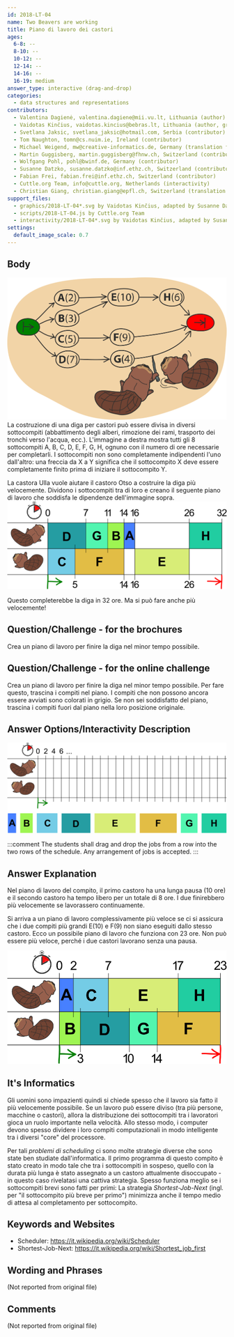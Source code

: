 ```yaml
---
id: 2018-LT-04
name: Two Beavers are working
title: Piano di lavoro dei castori
ages:
  6-8: --
  8-10: --
  10-12: --
  12-14: --
  14-16: --
  16-19: medium
answer_type: interactive (drag-and-drop)
categories:
  - data structures and representations
contributors:
  - Valentina Dagienė, valentina.dagiene@mii.vu.lt, Lithuania (author)
  - Vaidotas Kinčius, vaidotas.kincius@bebras.lt, Lithuania (author, graphics)
  - Svetlana Jaksic, svetlana_jaksic@hotmail.com, Serbia (contributor)
  - Tom Naughton, tomn@cs.nuim.ie, Ireland (contributor)
  - Michael Weigend, mw@creative-informatics.de, Germany (translation from English into German)
  - Martin Guggisberg, martin.guggisberg@fhnw.ch, Switzerland (contributor)
  - Wolfgang Pohl, pohl@bwinf.de, Germany (contributor)
  - Susanne Datzko, susanne.datzko@inf.ethz.ch, Switzerland (contributor, graphics)
  - Fabian Frei, fabian.frei@inf.ethz.ch, Switzerland (contributor)
  - Cuttle.org Team, info@cuttle.org, Netherlands (interactivity)
  - Christian Giang, christian.giang@epfl.ch, Switzerland (translation from German into Italian)   
support_files:
  - graphics/2018-LT-04*.svg by Vaidotas Kinčius, adapted by Susanne Datzko
  - scripts/2018-LT-04.js by Cuttle.org Team
  - interactivity/2018-LT-04*.svg by Vaidotas Kinčius, adapted by Susanne Datzko
settings:
  default_image_scale: 0.7
---
```



## Body

![](graphics/2018-LT-04-body1.svg "lavori di castoro (350px right)")
La costruzione di una diga per castori può essere divisa in diversi sottocompiti (abbattimento degli alberi, rimozione dei rami, trasporto dei tronchi verso l'acqua, ecc.). L'immagine a destra mostra tutti gli 8 sottocompiti A, B, C, D, E, F, G, H, ognuno con il numero di ore necessarie per completarli. I sottocompiti non sono completamente indipendenti l'uno dall'altro: una freccia da X a Y significa che il sottocompito X deve essere completamente finito prima di iniziare il sottocompito Y.  


La castora Ulla vuole aiutare il castoro Otso a costruire la diga più velocemente. Dividono i sottocompiti tra di loro e creano il seguente piano di lavoro che soddisfa le dipendenze dell'immagine sopra.  
![](graphics/2018-LT-04-body2-compatible.svg "piano di lavoro")

Questo completerebbe la diga in 32 ore. Ma si può fare anche più velocemente!

## Question/Challenge - for the brochures

Crea un piano di lavoro per finire la diga nel minor tempo possibile.


## Question/Challenge - for the online challenge

Crea un piano di lavoro per finire la diga nel minor tempo possibile.
Per fare questo, trascina i compiti nel piano.
I compiti che non possono ancora essere avviati sono colorati in grigio.
Se non sei soddisfatto del piano, trascina i compiti fuori dal piano nella loro posizione originale.


## Answer Options/Interactivity Description

![](graphics/2018-LT-04-question-compatible.svg "piano di lavoro")

:::comment
The students shall drag and drop the jobs from a row into the two rows of the schedule. Any arrangement of jobs is accepted.
:::


## Answer Explanation

Nel piano di lavoro del compito, il primo castoro ha una lunga pausa (10 ore) e il secondo castoro ha tempo libero per un totale di 8 ore. I due finirebbero più velocemente se lavorassero continuamente.

Si arriva a un piano di lavoro complessivamente più veloce se ci si assicura che i due compiti più grandi E(10) e F(9) non siano eseguiti dallo stesso castoro. Ecco un possibile piano di lavoro che funziona con 23 ore. Non può essere più veloce, perché i due castori lavorano senza una pausa.

![](graphics/2018-LT-04-explanation-compatible.svg "piano di lavoro possibile")

## It's Informatics

Gli uomini sono impazienti quindi si chiede spesso che il lavoro sia fatto il più velocemente possibile. Se un lavoro può essere diviso (tra più persone, macchine o castori), allora la distribuzione dei sottocompiti tra i lavoratori gioca un ruolo importante nella velocità. 
Allo stesso modo, i computer devono spesso dividere i loro compiti computazionali in modo intelligente tra i diversi "core" del processore. 

Per tali _problemi di scheduling_ ci sono molte strategie diverse che sono state ben studiate dall'informatica. Il primo programma di questo compito è stato creato in modo tale che tra i sottocompiti in sospeso, quello con la durata più lunga è stato assegnato a un castoro attualmente disoccupato - in questo caso rivelatasi una cattiva strategia. Spesso funziona meglio se i sottocompiti brevi sono fatti per primi: La strategia _Shortest-Job-Next_ (ingl. per "il sottocompito più breve per primo") minimizza anche il tempo medio di attesa al completamento per sottocompito. 


## Keywords and Websites

 - Scheduler: https://it.wikipedia.org/wiki/Scheduler
 - Shortest-Job-Next: https://it.wikipedia.org/wiki/Shortest_job_first


## Wording and Phrases

(Not reported from original file)


## Comments

(Not reported from original file)
